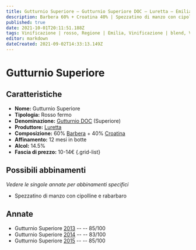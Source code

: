 ```yaml
---
title: Gutturnio Superiore – Gutturnio Superiore DOC – Luretta – Emilia (IT) – 10-14€ – 2★-3★
description: Barbera 60% + Croatina 40% | Spezzatino di manzo con cipolline e rabarbaro
published: true
date: 2021-10-01T20:11:51.188Z
tags: Vinificazione | rosso, Regione | Emilia, Vinificazione | blend, Vinificazione | fermo, Valutazioni | 3 stelle, Vitigni | Barbera, Vitigni | Croatina, Prezzi | 10-14€, Alimento | manzo, Alimento-dettagli | spezzatino, Aromatizzazione | cipolline e rabarbaro
editor: markdown
dateCreated: 2021-09-02T14:33:13.149Z
---
```


# Gutturnio Superiore 

## Caratteristiche
- **Nome:** Gutturnio Superiore 
- **Tipologia:** Rosso fermo
- **Denominazione:** [Gutturnio DOC](/denominazioni/Italia/Emilia/DOC/Gutturnio) (Superiore)
- **Produttore:** [Luretta](/produttori/Italia/Emilia/Luretta) 
- **Composizione:** 60% [Barbera](/vitigni/Italia/bacca-nera/barbera) + 40% [Croatina](/vitigni/Italia/bacca-nera/croatina)
- **Affinamento:** 12 mesi in botte
- **Alcol:** 14.5%
- **Fascia di prezzo:** 10-14€
{.grid-list}

## Possibili abbinamenti
*Vedere le singole annate per abbinamenti specifici*

- Spezzatino di manzo con cipolline e rabarbaro

## Annate
- Gutturnio Superiore [2013](/vini/Italia/Emilia/Luretta/Gutturnio-Superiore/2013) -- <span class="star-3"></span> -- 85/100
- Gutturnio Superiore [2014](/vini/Italia/Emilia/Luretta/Gutturnio-Superiore/2014) -- <span class="star-2"></span> -- 83/100
- Gutturnio Superiore [2015](/vini/Italia/Emilia/Luretta/Gutturnio-Superiore/2015) -- <span class="star-3"></span> -- 85/100

